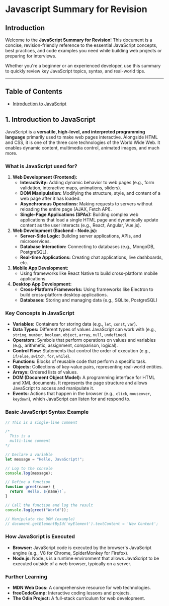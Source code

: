 # Javascript Summary for Revision

## Introduction

Welcome to the **JavaScript Summary for Revision**!
This document is a concise, revision-friendly reference to the essential JavaScript concepts, best practices, and code examples you need while building web projects or preparing for interviews.

Whether you're a beginner or an experienced developer, use this summary to quickly review key JavaScript topics, syntax, and real-world tips.

---

## Table of Contents

- [Introduction to JavaScript](#1-introduction-to-javascript)

## 1. Introduction to JavaScript

JavaScript is a **versatile, high-level, and interpreted programming language** primarily used to make web pages interactive. Alongside HTML and CSS, it is one of the three core technologies of the World Wide Web. It enables dynamic content, multimedia control, animated images, and much more.

### What is JavaScript used for?

1. **Web Development (Frontend):**
    - **Interactivity:** Adding dynamic behavior to web pages (e.g., form validation, interactive maps, animations, sliders).
    - **DOM Manipulation:** Modifying the structure, style, and content of a web page after it has loaded.
    - **Asynchronous Operations:** Making requests to servers without reloading the entire page (AJAX, Fetch API).
    - **Single-Page Applications (SPAs):** Building complex web applications that load a single HTML page and dynamically update content as the user interacts (e.g., React, Angular, Vue.js).
2. **Web Development (Backend - Node.js):**
    - **Server-Side Logic:** Building server applications, APIs, and microservices.
    - **Database Interaction:** Connecting to databases (e.g., MongoDB, PostgreSQL).
    - **Real-time Applications:** Creating chat applications, live dashboards, etc.
3. **Mobile App Development:**
    - Using frameworks like React Native to build cross-platform mobile applications.
4. **Desktop App Development:**
    - **Cross-Platform Frameworks:** Using frameworks like Electron to build cross-platform desktop applications.
    - **Databases:** Storing and managing data (e.g., SQLite, PostgreSQL)

### Key Concepts in JavaScript

- **Variables:** Containers for storing data (e.g., `let`, `const`, `var`).
- **Data Types:** Different types of values JavaScript can work with (e.g., `string`, `number`, `boolean`, `object`, `array`, `null`, `undefined`).
- **Operators:** Symbols that perform operations on values and variables (e.g., arithmetic, assignment, comparison, logical).
- **Control Flow:** Statements that control the order of execution (e.g., `if/else`, `switch`, `for`, `while`).
- **Functions:** Blocks of reusable code that perform a specific task.
- **Objects:** Collections of key-value pairs, representing real-world entities.
- **Arrays:** Ordered lists of values.
- **DOM (Document Object Model):** A programming interface for HTML and XML documents. It represents the page structure and allows JavaScript to access and manipulate it.
- **Events:** Actions that happen in the browser (e.g., `click`, `mouseover`, `keydown`), which JavaScript can listen for and respond to.

### Basic JavaScript Syntax Example

```javascript
// This is a single-line comment

/*
  This is a
  multi-line comment
*/

// Declare a variable
let message = "Hello, JavaScript!";

// Log to the console
console.log(message);

// Define a function
function greet(name) {
  return `Hello, ${name}!`;
}

// Call the function and log the result
console.log(greet("World"));

// Manipulate the DOM (example)
// document.getElementById('myElement').textContent = 'New Content';

```

### How JavaScript is Executed

- **Browser:** JavaScript code is executed by the browser's JavaScript engine (e.g., V8 for Chrome, SpiderMonkey for Firefox).
- **Node.js:** Node.js is a runtime environment that allows JavaScript to be executed outside of a web browser, typically on a server.

### Further Learning

- **MDN Web Docs:** A comprehensive resource for web technologies.
- **freeCodeCamp:** Interactive coding lessons and projects.
- **The Odin Project:** A full-stack curriculum for web development.
